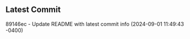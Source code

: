 
## Latest Commit
89146ec - Update README with latest commit info (2024-09-01 11:49:43 -0400) <Yunxi-Zhou>
